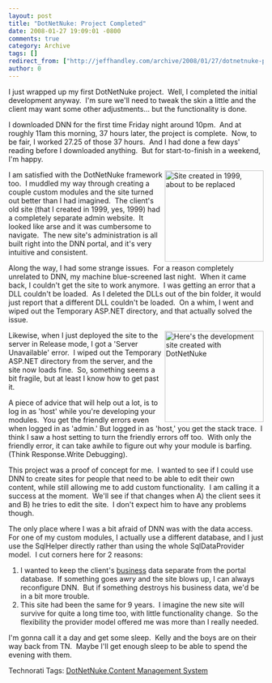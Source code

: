 ```yaml
---
layout: post
title: "DotNetNuke: Project Completed"
date: 2008-01-27 19:09:01 -0800
comments: true
category: Archive
tags: []
redirect_from: ["http://jeffhandley.com/archive/2008/01/27/dotnetnuke-project-completed"]
author: 0
---
```

<!-- more -->
<p>I just wrapped up my first DotNetNuke project.  Well, I completed the initial development anyway.  I'm sure we'll need to tweak the skin a little and the client may want some other adjustments... but the functionality is done.</p>  <p>I downloaded DNN for the first time Friday night around 10pm.  And at roughly 11am this morning, 37 hours later, the project is complete.  Now, to be fair, I worked 27.25 of those 37 hours.  And I had done a few days' reading before I downloaded anything.  But for start-to-finish in a weekend, I'm happy.</p>  <p><a title="Here's the site that I created in 1999" href="http://questrecruiting.com/" target="_blank"><img height="180" alt="Site created in 1999, about to be replaced" src="http://blog.jeffhandley.com/Images/PostImages/DotNetNukeProjectCompleted_9CBF/image.png" width="195" align="right" /></a> I am satisfied with the DotNetNuke framework too.  I muddled my way through creating a couple custom modules and the site turned out better than I had imagined.  The client's old site (that I created in 1999, yes, 1999) had a completely separate admin website.  It looked like arse and it was cumbersome to navigate.  The new site's administration is all built right into the DNN portal, and it's very intuitive and consistent.</p>  <p>Along the way, I had some strange issues.  For a reason completely unrelated to DNN, my machine blue-screened last night.  When it came back, I couldn't get the site to work anymore.  I was getting an error that a DLL couldn't be loaded.  As I deleted the DLLs out of the bin folder, it would just report that a different DLL couldn't be loaded.  On a whim, I went and wiped out the Temporary ASP.NET directory, and that actually solved the issue.</p>  <p><a href="http://dev.questrecruiting.com/" target="_blank"><img height="180" alt="Here's the development site created with DotNetNuke" src="http://blog.jeffhandley.com/Images/PostImages/DotNetNukeProjectCompleted_9CBF/image_3.png" width="195" align="right" /></a>Likewise, when I just deployed the site to the server in Release mode, I got a 'Server Unavailable' error.  I wiped out the Temporary ASP.NET directory from the server, and the site now loads fine.  So, something seems a bit fragile, but at least I know how to get past it.</p>  <p>A piece of advice that will help out a lot, is to log in as 'host' while you're developing your modules.  You get the friendly errors even when logged in as 'admin.' But logged in as 'host,' you get the stack trace.  I think I saw a host setting to turn the friendly errors off too.  With only the friendly error, it can take awhile to figure out why your module is barfing.  (Think Response.Write Debugging).</p>  <p>This project was a proof of concept for me.  I wanted to see if I could use DNN to create sites for people that need to be able to edit their own content, while still allowing me to add custom functionality.  I am calling it a success at the moment.  We'll see if that changes when A) the client sees it and B) he tries to edit the site.  I don't expect him to have any problems though.</p>  <p>The only place where I was a bit afraid of DNN was with the data access.  For one of my custom modules, I actually use a different database, and I just use the SqlHelper directly rather than using the whole SqlDataProvider model.  I cut corners here for 2 reasons:</p>  <ol>   <li>I wanted to keep the client's <u>business</u> data separate from the portal database.  If something goes awry and the site blows up, I can always reconfigure DNN.  But if something destroys his business data, we'd be in a bit more trouble. </li>    <li>This site had been the same for 9 years.  I imagine the new site will survive for quite a long time too, with little functionality change.  So the flexibility the provider model offered me was more than I really needed. </li> </ol>  <p>I'm gonna call it a day and get some sleep.  Kelly and the boys are on their way back from TN.  Maybe I'll get enough sleep to be able to spend the evening with them.</p>  <div class="wlWriterSmartContent" id="scid:0767317B-992E-4b12-91E0-4F059A8CECA8:82019ea9-eb60-402d-a3a2-5aa5f4ae3bd7" style="padding-right: 0px; display: inline; padding-left: 0px; padding-bottom: 0px; margin: 0px; padding-top: 0px">Technorati Tags: <a href="http://technorati.com/tags/DotNetNuke" rel="tag">DotNetNuke</a>,<a href="http://technorati.com/tags/Content%20Management%20System" rel="tag">Content Management System</a></div>

